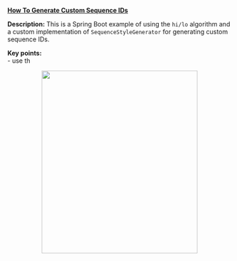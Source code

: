 **[How To Generate Custom Sequence IDs](https://github.com/AnghelLeonard/Hibernate-SpringBoot/tree/master/HibernateSpringBootCustomSequenceGenerator)**

**Description:** This is a Spring Boot example of using the `hi/lo` algorithm and a custom implementation of `SequenceStyleGenerator` for generating custom sequence IDs.

**Key points:**\
     - use th

<a href="https://leanpub.com/java-persistence-performance-illustrated-guide"><p align="center"><img src="https://github.com/AnghelLeonard/Hibernate-SpringBoot/blob/master/Java%20Persistence%20Performance%20Illustrated%20Guide.jpg" height="410" width="350"/></p></a>
